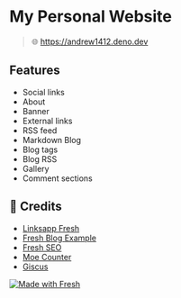 # My Personal Website
> 🌐 https://andrew1412.deno.dev

## Features

- Social links
- About
- Banner
- External links
- RSS feed
- Markdown Blog
- Blog tags
- Blog RSS
- Gallery
- Comment sections

## 🏅 Credits

- [Linksapp Fresh](https://github.com/commune-os/linksapp-fresh)
- [Fresh Blog Example](https://github.com/denoland/fresh-blog-example)
- [Fresh SEO](https://github.com/xstevenyung/fresh-seo)
- [Moe Counter](https://github.com/journey-ad/Moe-Counter)
- [Giscus](https://github.com/giscus/giscus)

[![Made with Fresh](https://fresh.deno.dev/fresh-badge.svg)](https://fresh.deno.dev)
